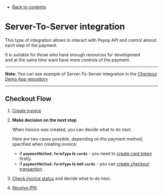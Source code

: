  * [Back to contents](../Readme.md#contents)

# Server-To-Server integration

This type of integration allows to interact with Payop API 
and control almost each step of the payment.                                                       
                                                                                                
It is suitable for those who have enough resources for development                       
and at the same time want have more controls of the payment.

----
**Note:** You can see example of Server-To-Server 
integration in the [Checkout Demo App repository](https://github.com/Payop/checkout-demo-app) 

----

## Checkout Flow

1. [Create invoice](../Invoice/createInvoice.md) 

1. **Make decision on the next step**      

    When invoice was created, you can decide what to do next.
    
    Here are two cases possible, depending on the payment method, specified when creating invoice:
    
    * if **`paymentMethod.formType` is `cards`** - you need to [create card token](../Checkout/createCardToken.md) firstly.
    * if **`paymentMethod.formType` is not `cards`** - you can [create checkout transaction](../Checkout/createCheckoutTransaction.md).

1. [Check invoice status](../Checkout/checkInvoiceStatus.md) and decide what to do next.     
1. [Receive IPN](../Checkout/ipn.md).      
